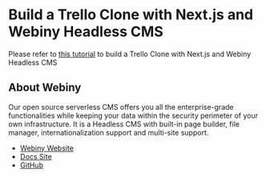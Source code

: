 # Build a Trello Clone with Next.js and Webiny Headless CMS

Please refer to [this tutorial](https://www.webiny.com/blog/build-trello-clone-nextjs-webiny-headless-cms-1-of-2) to build a Trello Clone with Next.js and Webiny Headless CMS

## About Webiny

Our open source serverless CMS offers you all the enterprise-grade functionalities while keeping your data within the security perimeter of your own infrastructure. It is a Headless CMS with built-in page builder, file manager, internationalization support and multi-site support.

- [Webiny Website](https://www.webiny.com)
- [Docs Site](https://www.webiny.com/docs/)
- [GitHub](https://github.com/webiny/webiny-js)
